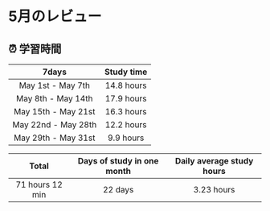 # 5月のレビュー

## ⏰ 学習時間
| 7days | Study time |
| :---: | :---: |
| May 1st - May 7th | 14.8 hours |
| May 8th - May 14th | 17.9 hours |
| May 15th - May 21st | 16.3 hours |
| May 22nd - May 28th | 12.2 hours |
| May 29th - May 31st | 9.9 hours |

| Total | Days of study in one month | Daily average study hours |
| :---: | :---: | :---: |
| 71 hours 12 min | 22 days | 3.23 hours |
